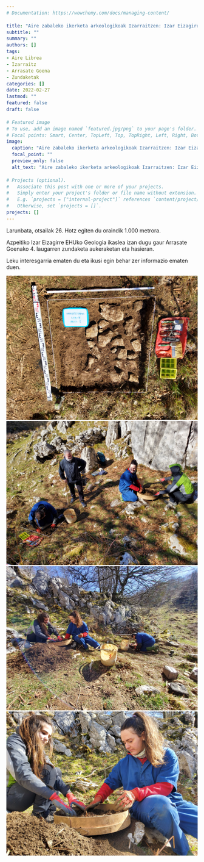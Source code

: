 ```yaml
---
# Documentation: https://wowchemy.com/docs/managing-content/

title: "Aire zabaleko ikerketa arkeologikoak Izarraitzen: Izar Eizagirre Geologia ikaslearen bisita"
subtitle: ""
summary: ""
authors: []
tags: 
- Aire Librea
- Izarraitz
- Arrasate Goena
- Zundaketak
categories: []
date: 2022-02-27
lastmod: ""
featured: false
draft: false

# Featured image
# To use, add an image named `featured.jpg/png` to your page's folder.
# Focal points: Smart, Center, TopLeft, Top, TopRight, Left, Right, BottomLeft, Bottom, BottomRight.
image:
  caption: "Aire zabaleko ikerketa arkeologikoak Izarraitzen: Izar Eizagirre Geologia ikaslearen bisita"
  focal_point: ""
  preview_only: false
  alt_text: "Aire zabaleko ikerketa arkeologikoak Izarraitzen: Izar Eizagirre Geologia ikaslearen bisita"

# Projects (optional).
#   Associate this post with one or more of your projects.
#   Simply enter your project's folder or file name without extension.
#   E.g. `projects = ["internal-project"]` references `content/project/deep-learning/index.md`.
#   Otherwise, set `projects = []`.
projects: []
---
```


Larunbata, otsailak 26. Hotz egiten du oraindik 1.000 metrora.

Azpeitiko Izar Eizagirre EHUko Geologia ikaslea izan dugu gaur Arrasate Goenako 4. laugarren zundaketa aukeraketan eta hasieran.

Leku interesgarria ematen du eta ikusi egin behar zer informazio ematen duen.

![Aire zabaleko ikerketa arkeologikoak Izarraitzen: Izar Eizagirre Geologia ikaslearen bisita](media/1.jpg)
![Aire zabaleko ikerketa arkeologikoak Izarraitzen: Izar Eizagirre Geologia ikaslearen bisita](media/2.jpg)
![Aire zabaleko ikerketa arkeologikoak Izarraitzen: Izar Eizagirre Geologia ikaslearen bisita](media/3.jpg)
![Aire zabaleko ikerketa arkeologikoak Izarraitzen: Izar Eizagirre Geologia ikaslearen bisita](media/4.jpg)
